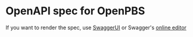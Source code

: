 # OpenAPI spec for OpenPBS

If you want to render the spec, use [SwaggerUI](https://swagger.io/tools/swagger-ui/) or Swagger's [online editor](https://editor.swagger.io/)

